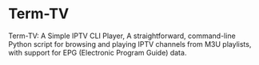 # Term-TV
Term-TV: A Simple IPTV CLI Player, A straightforward, command-line Python script for browsing and playing IPTV channels from M3U playlists, with support for EPG (Electronic Program Guide) data. 
